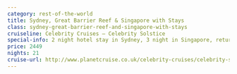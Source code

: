 ```yaml
---
category: rest-of-the-world
title: Sydney, Great Barrier Reef & Singapore with Stays
class: sydney-great-barrier-reef-and-singapore-with-stays
cruiseline: Celebrity Cruises – Celebrity Solstice
special-info: 2 night hotel stay in Sydney, 3 night in Singapore, return flights and overseas transfers
price: 2449
nights: 21
cruise-url: http://www.planetcruise.co.uk/celebrity-cruises/celebrity-solstice/05-october-2016/118863?utm_medium=referral&utm_source=secret-escapes&utm_campaign=website
---
```

